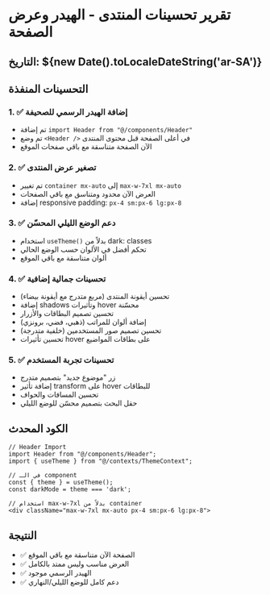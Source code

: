 # تقرير تحسينات المنتدى - الهيدر وعرض الصفحة

## التاريخ: ${new Date().toLocaleDateString('ar-SA')}

## التحسينات المنفذة

### 1. ✅ إضافة الهيدر الرسمي للصحيفة
- تم إضافة `import Header from "@/components/Header"`
- تم وضع `<Header />` في أعلى الصفحة قبل محتوى المنتدى
- الآن الصفحة متناسقة مع باقي صفحات الموقع

### 2. ✅ تصغير عرض المنتدى
- تم تغيير `container mx-auto` إلى `max-w-7xl mx-auto`
- العرض الآن محدود ومتناسق مع باقي الصفحات
- إضافة responsive padding: `px-4 sm:px-6 lg:px-8`

### 3. ✅ دعم الوضع الليلي المحسّن
- استخدام `useTheme()` بدلاً من dark: classes
- تحكم أفضل في الألوان حسب الوضع الحالي
- ألوان متناسقة مع باقي الموقع

### 4. ✅ تحسينات جمالية إضافية
- تحسين أيقونة المنتدى (مربع متدرج مع أيقونة بيضاء)
- إضافة shadows وتأثيرات hover محسّنة
- تحسين تصميم البطاقات والأزرار
- إضافة ألوان للمراتب (ذهبي، فضي، برونزي)
- تحسين تصميم صور المستخدمين (خلفية متدرجة)
- تحسين تأثيرات hover على بطاقات المواضيع

### 5. ✅ تحسينات تجربة المستخدم
- زر "موضوع جديد" بتصميم متدرج
- إضافة تأثير transform على hover للبطاقات
- تحسين المسافات والحواف
- حقل البحث بتصميم محسّن للوضع الليلي

## الكود المحدث

```tsx
// Header Import
import Header from "@/components/Header";
import { useTheme } from "@/contexts/ThemeContext";

// في الـ component
const { theme } = useTheme();
const darkMode = theme === 'dark';

// استخدام max-w-7xl بدلاً من container
<div className="max-w-7xl mx-auto px-4 sm:px-6 lg:px-8">
```

## النتيجة
- ✅ الصفحة الآن متناسقة مع باقي الموقع
- ✅ العرض مناسب وليس ممتد بالكامل
- ✅ الهيدر الرسمي موجود
- ✅ دعم كامل للوضع الليلي/النهاري 